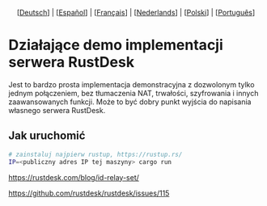 <p align="center">
  [<a href="README-DE.md">Deutsch</a>] | [<a href="README-ES.md">Español</a>] | [<a href="README-FR.md">Français</a>] | [<a href="README-NL.md">Nederlands</a>] | [<a href="README-PL.md">Polski</a>] | [<a href="README-PT.md">Português</a>]<br>
</p>

# Działające demo implementacji serwera RustDesk
Jest to bardzo prosta implementacja demonstracyjna z dozwolonym tylko jednym połączeniem, bez tłumaczenia NAT, trwałości, szyfrowania i innych zaawansowanych funkcji. Może to być dobry punkt wyjścia do napisania własnego serwera RustDesk.

## Jak uruchomić
```bash
# zainstaluj najpierw rustup, https://rustup.rs/
IP=<publiczny adres IP tej maszyny> cargo run
```

https://rustdesk.com/blog/id-relay-set/

https://github.com/rustdesk/rustdesk/issues/115
